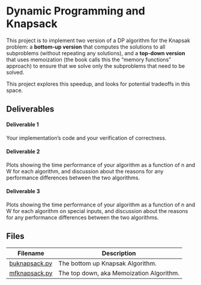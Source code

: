 # Dynamic Programming and Knapsack

This project is to implement two version of a DP algorithm for the Knapsak problem: a **bottom-up version** that computes the solutions to all subproblems (without repeating any solutions), and a **top-down version** that uses memoization (the book calls this the “memory functions” approach) to ensure that we solve only the subproblems that need to be solved. 

This project explores this speedup, and looks for potential tradeoffs in this space.

## Deliverables

#### Deliverable 1

Your implementation’s code and your verification of correctness.

#### Deliverable 2

Plots showing the time performance of your algorithm as a function of n and W for each algorithm, and discussion about the reasons for any performance differences between the two algorithms.

#### Deliverable 3

Plots showing the time performance of your algorithm as a function of n and W for each algorithm on special inputs, and discussion about the reasons for any performance differences between the two algorithms.

## Files

| Filename | Description |
|--- |--- |
| [buknapsack.py](buknapsack.py) | The bottom up Knapsak Algorithm. |
| [mfknapsack.py](mfknapsack.py) | The top down, aka Memoization Algorithm. |
